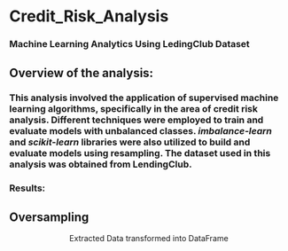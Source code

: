 # Credit_Risk_Analysis
### Machine Learning Analytics Using LedingClub Dataset

## Overview of the analysis:

### This analysis involved the application of supervised machine learning algorithms, specifically in the area of credit risk analysis. Different techniques were employed to train and evaluate models with unbalanced classes. *imbalance-learn* and *scikit-learn* libraries were also utilized to build and evaluate models using resampling. The dataset used in this analysis was obtained from LendingClub.

### Results:

## **Oversampling**

<p align="center">
   Extracted Data transformed into DataFrame
</p>
